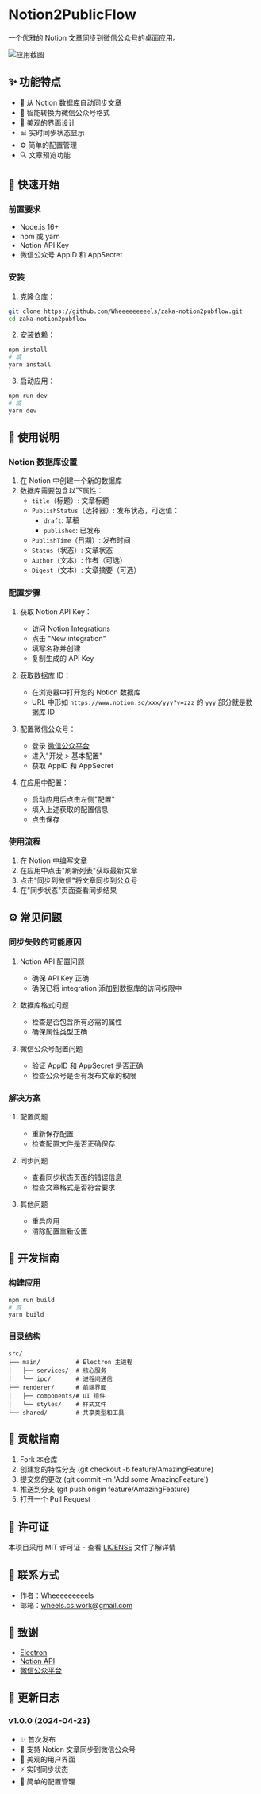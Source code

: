 # Notion2PublicFlow

一个优雅的 Notion 文章同步到微信公众号的桌面应用。

![应用截图](./assets/app-screenshot.png)

## ✨ 功能特点

- 🔄 从 Notion 数据库自动同步文章
- 📝 智能转换为微信公众号格式
- 🎨 美观的界面设计
- 📊 实时同步状态显示
- ⚙️ 简单的配置管理
- 🔍 文章预览功能

## 🚀 快速开始

### 前置要求

- Node.js 16+
- npm 或 yarn
- Notion API Key
- 微信公众号 AppID 和 AppSecret

### 安装

1. 克隆仓库：
```bash
git clone https://github.com/Wheeeeeeeeels/zaka-notion2pubflow.git
cd zaka-notion2pubflow
```

2. 安装依赖：
```bash
npm install
# 或
yarn install
```

3. 启动应用：
```bash
npm run dev
# 或
yarn dev
```

## 📝 使用说明

### Notion 数据库设置

1. 在 Notion 中创建一个新的数据库
2. 数据库需要包含以下属性：
   - `title`（标题）: 文章标题
   - `PublishStatus`（选择器）: 发布状态，可选值：
     - `draft`: 草稿
     - `published`: 已发布
   - `PublishTime`（日期）: 发布时间
   - `Status`（状态）: 文章状态
   - `Author`（文本）: 作者（可选）
   - `Digest`（文本）: 文章摘要（可选）

### 配置步骤

1. 获取 Notion API Key：
   - 访问 [Notion Integrations](https://www.notion.so/my-integrations)
   - 点击 "New integration"
   - 填写名称并创建
   - 复制生成的 API Key

2. 获取数据库 ID：
   - 在浏览器中打开您的 Notion 数据库
   - URL 中形如 `https://www.notion.so/xxx/yyy?v=zzz` 的 `yyy` 部分就是数据库 ID

3. 配置微信公众号：
   - 登录 [微信公众平台](https://mp.weixin.qq.com/)
   - 进入"开发 > 基本配置"
   - 获取 AppID 和 AppSecret

4. 在应用中配置：
   - 启动应用后点击左侧"配置"
   - 填入上述获取的配置信息
   - 点击保存

### 使用流程

1. 在 Notion 中编写文章
2. 在应用中点击"刷新列表"获取最新文章
3. 点击"同步到微信"将文章同步到公众号
4. 在"同步状态"页面查看同步结果

## ⚙️ 常见问题

### 同步失败的可能原因

1. Notion API 配置问题
   - 确保 API Key 正确
   - 确保已将 integration 添加到数据库的访问权限中

2. 数据库格式问题
   - 检查是否包含所有必需的属性
   - 确保属性类型正确

3. 微信公众号配置问题
   - 验证 AppID 和 AppSecret 是否正确
   - 检查公众号是否有发布文章的权限

### 解决方案

1. 配置问题
   - 重新保存配置
   - 检查配置文件是否正确保存

2. 同步问题
   - 查看同步状态页面的错误信息
   - 检查文章格式是否符合要求

3. 其他问题
   - 重启应用
   - 清除配置重新设置

## 🔧 开发指南

### 构建应用
```bash
npm run build
# 或
yarn build
```

### 目录结构
```
src/
├── main/          # Electron 主进程
│   ├── services/  # 核心服务
│   └── ipc/       # 进程间通信
├── renderer/      # 前端界面
│   ├── components/# UI 组件
│   └── styles/    # 样式文件
└── shared/        # 共享类型和工具
```

## 🤝 贡献指南

1. Fork 本仓库
2. 创建您的特性分支 (git checkout -b feature/AmazingFeature)
3. 提交您的更改 (git commit -m 'Add some AmazingFeature')
4. 推送到分支 (git push origin feature/AmazingFeature)
5. 打开一个 Pull Request

## 📄 许可证

本项目采用 MIT 许可证 - 查看 [LICENSE](LICENSE) 文件了解详情

## 📱 联系方式

- 作者：Wheeeeeeeeels
- 邮箱：wheels.cs.work@gmail.com

## 🙏 致谢

- [Electron](https://www.electronjs.org/)
- [Notion API](https://developers.notion.com/)
- [微信公众平台](https://mp.weixin.qq.com/)

## 📝 更新日志

### v1.0.0 (2024-04-23)
- ✨ 首次发布
- 🎉 支持 Notion 文章同步到微信公众号
- 🌈 美观的用户界面
- ⚡️ 实时同步状态
- 🔧 简单的配置管理